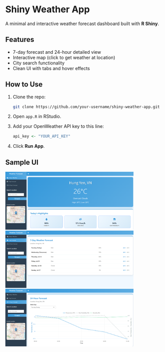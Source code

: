 # Shiny Weather App

A minimal and interactive weather forecast dashboard built with **R Shiny**.

## Features

* 7-day forecast and 24-hour detailed view
* Interactive map (click to get weather at location)
* City search functionality
* Clean UI with tabs and hover effects
  
## How to Use

1. Clone the repo:

   ```bash
   git clone https://github.com/your-username/shiny-weather-app.git
   ```
2. Open `app.R` in RStudio.
3. Add your OpenWeather API key to this line:

   ```r
   api_key <- "YOUR_API_KEY"
   ```
4. Click **Run App**.

## Sample UI

<img src="sample/sample1.png" width="400">
<img src="sample/sample2.png" width="400">
<img src="sample/sample3.png" width="400">
